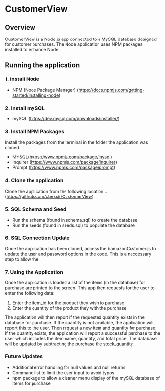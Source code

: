 # CustomerView


## Overview
CustomerView is a Node.js app connected to a MySQL database designed for customer purchases. The Node application uses NPM packages installed to enhance Node.


## Running the application
### 1. Install Node

- NPM (Node Package Manager) (https://docs.npmjs.com/getting-started/installing-node)


### 2. Install mySQL

- mySQL (https://dev.mysql.com/downloads/installer/)


### 3. Install NPM Packages

  Install the packages from the terminal in the folder the application was cloned.

- MYSQL(https://www.npmjs.com/package/mysql)
- Inquirer (https://www.npmjs.com/package/inquirer)
- Prompt (https://www.npmjs.com/package/prompt)


### 4. Clone the application

  Clone the application from the following location... (https://github.com/cbessjr/CustomerView)
  
### 5. SQL Schema and Seed

- Run the schema (found in schema.sql) to create the database
- Run the seeds (found in seeds.sql) to populate the database
   
 
### 6. SQL Connection Update
 
  Once the application has been cloned, access the bamazonCustomer.js to update the user and password options in the code.     This is a neccessary step to allow the 
 
 
### 7. Using the Application
 
  Once the application is loaded a list of the items (in the database) for purchase are printed to the screen. This app then   requests for the user to enter the following data:

1. Enter the item_id for the product they wish to purchase<br>
2. Enter the quantity of the product they with the purchase<br>

  The application will then report if the requested quantity exists in the database for purchase. If the quantity is not       available, the application will report this to the user. Then request a new item and quantity for purchase. If the           quantity exists, the application will report a successful purchase to the user which includes the item name, quantity, and   total price. The database will be updated by subtracting the purchase the stock_quantity.  
  
  
  
  
  ### Future Updates
  
  - Additional error handling for null values and null returns
  - Command list to limit the user input to avoid typos
  - npm package to allow a cleaner menu display of the mySQL database of items for purchase
